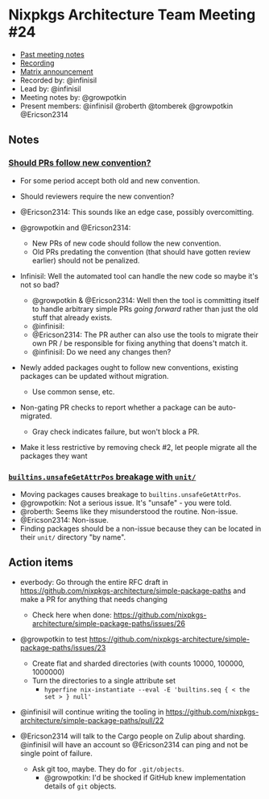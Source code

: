 # Nixpkgs Architecture Team Meeting #24
- [Past meeting notes](https://github.com/nixpkgs-architecture/meetings)
- [Recording](https://www.youtube.com/watch?v=-T_WmPSJYGo)
- [Matrix announcement](https://matrix.to/#/!djTaTBQyWEPRQxrPTb:nixos.org/$wR_2m1HB6zPv4qM2gPlF7cnV-w-PkE59SpVMe2_4u98?via=nixos.org&via=matrix.org&via=nixos.dev)
- Recorded by: @infinisil
- Lead by: @infinisil
- Meeting notes by: @growpotkin
- Present members: @infinisil @roberth @tomberek @growpotkin @Ericson2314

## Notes

### [Should PRs follow new convention?](https://github.com/nixpkgs-architecture/simple-package-paths/issues/24)

- For some period accept both old and new convention.
- Should reviewers require the new convention?
- @Ericson2314: This sounds like an edge case, possibly overcomitting.

- @growpotkin and @Ericson2314:
  - New PRs of new code should follow the new convention.
  - Old PRs predating the convention (that should have gotten review earlier) should not be penalized.

- Infinisil: Well the automated tool can handle the new code so maybe it's not so bad?
  - @growpotkin & @Ericson2314: Well then the tool is committing itself to handle arbitrary simple PRs *going forward* rather than just the old stuff that already exists.
  - @infinisil: 
  - @Ericson2314: The PR auther can also use the tools to migrate their own PR / be responsible for fixing anything that doens't match it.
  - @infinisil: Do we need any changes then?

- Newly added packages ought to follow new conventions, existing packages can be
  updated without migration.
  - Use common sense, etc.

- Non-gating PR checks to report whether a package can be auto-migrated.
  - Gray check indicates failure, but won't block a PR.

- Make it less restrictive by removing check #2, let people migrate all the packages they want

### [`builtins.unsafeGetAttrPos` breakage with `unit/`](https://github.com/nixpkgs-architecture/simple-package-paths/issues/25)

- Moving packages causes breakage to `builtins.unsafeGetAttrPos`.
- @growpotkin: Not a serious issue. It's "unsafe" - you were told.
- @roberth: Seems like they misunderstood the routine. Non-issue.
- @Ericson2314: Non-issue.
- Finding packages should be a non-issue because they can be located
  in their `unit/` directory "by name".

## Action items

- everbody: Go through the entire RFC draft in https://github.com/nixpkgs-architecture/simple-package-paths and make a PR for anything that needs changing
  - Check here when done: https://github.com/nixpkgs-architecture/simple-package-paths/issues/26

- @growpotkin to test https://github.com/nixpkgs-architecture/simple-package-paths/issues/23
  - Create flat and sharded directories (with counts 10000, 100000, 1000000)
  - Turn the directories to a single attribute set
    - `hyperfine nix-instantiate --eval -E 'builtins.seq { < the set > } null'`

- @infinisil will continue writing the tooling in https://github.com/nixpkgs-architecture/simple-package-paths/pull/22

- @Ericson2314 will talk to the Cargo people on Zulip about sharding. @infinisil will have an account so @Ericson2314 can ping and not be single point of failure.
  - Ask git too, maybe. They do for `.git/objects`.
    - @growpotkin: I'd be shocked if GitHub knew implementation details of `git` objects.
